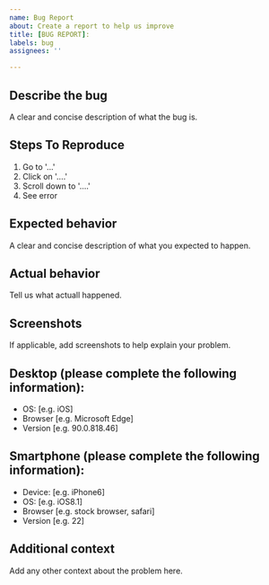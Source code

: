 ```yaml
---
name: Bug Report
about: Create a report to help us improve
title: [BUG REPORT]:
labels: bug
assignees: ''

---
```


## Describe the bug
A clear and concise description of what the bug is.

## Steps To Reproduce
1. Go to '...'
2. Click on '....'
3. Scroll down to '....'
4. See error

## Expected behavior
A clear and concise description of what you expected to happen.

## Actual behavior
Tell us what actuall happened.

## Screenshots
If applicable, add screenshots to help explain your problem.

## Desktop (please complete the following information):
 - OS: [e.g. iOS]
 - Browser [e.g. Microsoft Edge]
 - Version [e.g. 90.0.818.46]

## Smartphone (please complete the following information):
 - Device: [e.g. iPhone6]
 - OS: [e.g. iOS8.1]
 - Browser [e.g. stock browser, safari]
 - Version [e.g. 22]

## Additional context
Add any other context about the problem here.